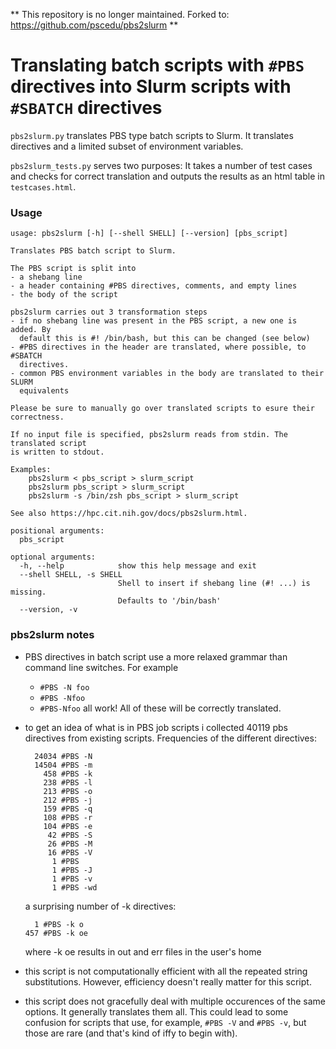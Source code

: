 ** This repository is no longer maintained. Forked to: https://github.com/pscedu/pbs2slurm **

Translating batch scripts with `#PBS` directives into Slurm scripts with `#SBATCH` directives
=============================================================================================
`pbs2slurm.py` translates PBS type batch scripts to Slurm. It translates directives
and a limited subset of environment variables.

`pbs2slurm_tests.py` serves two purposes: It takes a number of test cases and
checks for correct translation and outputs the results as an html table in
`testcases.html`.

### Usage

```
usage: pbs2slurm [-h] [--shell SHELL] [--version] [pbs_script]

Translates PBS batch script to Slurm.

The PBS script is split into
- a shebang line
- a header containing #PBS directives, comments, and empty lines
- the body of the script

pbs2slurm carries out 3 transformation steps
- if no shebang line was present in the PBS script, a new one is added. By 
  default this is #! /bin/bash, but this can be changed (see below)
- #PBS directives in the header are translated, where possible, to #SBATCH 
  directives.
- common PBS environment variables in the body are translated to their SLURM 
  equivalents

Please be sure to manually go over translated scripts to esure their 
correctness.

If no input file is specified, pbs2slurm reads from stdin. The translated script 
is written to stdout.

Examples:
    pbs2slurm < pbs_script > slurm_script
    pbs2slurm pbs_script > slurm_script
    pbs2slurm -s /bin/zsh pbs_script > slurm_script

See also https://hpc.cit.nih.gov/docs/pbs2slurm.html.

positional arguments:
  pbs_script

optional arguments:
  -h, --help            show this help message and exit
  --shell SHELL, -s SHELL
                        Shell to insert if shebang line (#! ...) is missing.
                        Defaults to '/bin/bash'
  --version, -v
```

### pbs2slurm notes

- PBS directives in batch script use a more relaxed
  grammar than command line switches. For example
    -  `#PBS -N foo`
    -  `#PBS -Nfoo`
    -  `#PBS-Nfoo`
  all work! All of these will be correctly translated.

- to get an idea of what is in PBS job scripts i collected
  40119 pbs directives from existing scripts. Frequencies
  of the different directives:
    ```
      24034 #PBS -N
      14504 #PBS -m
        458 #PBS -k
        238 #PBS -l
        213 #PBS -o
        212 #PBS -j
        159 #PBS -q
        108 #PBS -r
        104 #PBS -e
         42 #PBS -S
         26 #PBS -M
         16 #PBS -V
          1 #PBS 
          1 #PBS -J
          1 #PBS -v
          1 #PBS -wd
    ```
  a surprising number of -k directives:
    ```
      1 #PBS -k o
    457 #PBS -k oe
    ```
  where -k oe results in out and err files in the user's home

- this script is not computationally efficient with all the
  repeated string substitutions. However, efficiency doesn't 
  really matter for this script.

- this script does not gracefully deal with multiple occurences
  of the same options. It generally translates them all. This 
  could lead to some confusion for scripts that use, for example,
  `#PBS -V` and `#PBS -v`, but those are rare (and that's kind of iffy
  to begin with).
